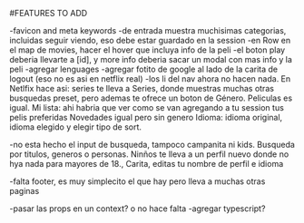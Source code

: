#FEATURES TO ADD

-favicon and meta keywords
-de entrada muestra muchisimas categorias, incluidas seguir viendo, eso debe estar guardado en la session
-en Row en el map de movies, hacer el hover que incluya info de la peli
-el boton play deberia llevarte a [id], y more info deberia sacar un modal con mas info y la peli
-agregar lenguages
-agregar fotito de google al lado de la carita de logout (eso no es asi en netflix real)
-los li del nav ahora no hacen nada. 
En Netlfix hace asi: series te lleva a Series, donde muestras muchas otras busquedas preset, pero ademas te ofrece un boton de Género.
Peliculas es igual.
Mi lista: ahi habria que ver como se van agregando a tu session tus pelis preferidas
Novedades igual pero sin genero
Idioma: idioma original, idioma elegido y elegir tipo de sort.

-no esta hecho el input de busqueda, tampoco campanita ni kids.
Busqueda por titulos, generos o personas.
Ninños te lleva a un perfil nuevo donde no hya nada para mayores de 18.,
Carita, editas tu nombre de perfil e idioma



-falta footer, es muy simplecito el que hay pero lleva a muchas otras paginas


-pasar las props en un context? o no hace falta
-agregar typescript?